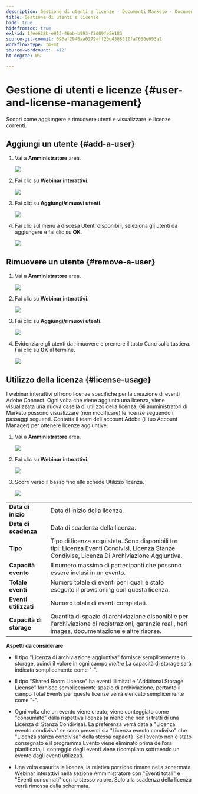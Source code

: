 ```yaml
---
description: Gestione di utenti e licenze - Documenti Marketo - Documentazione del prodotto
title: Gestione di utenti e licenze
hide: true
hidefromtoc: true
exl-id: 1fee628b-e9f3-46ab-b993-f2d09fe5e183
source-git-commit: 093af2946aa0279aff20d4388312fa7630e693a2
workflow-type: tm+mt
source-wordcount: '412'
ht-degree: 0%

---
```


# Gestione di utenti e licenze {#user-and-license-management}

Scopri come aggiungere e rimuovere utenti e visualizzare le licenze correnti.

## Aggiungi un utente {#add-a-user}

1. Vai a **Amministratore** area.

   ![](assets/user-and-license-management-1.png)

1. Fai clic su **Webinar interattivi**.

   ![](assets/user-and-license-management-2.png)

1. Fai clic su **Aggiungi/rimuovi utenti**.

   ![](assets/user-and-license-management-3.png)

1. Fai clic sul menu a discesa Utenti disponibili, seleziona gli utenti da aggiungere e fai clic su **OK**.

   ![](assets/user-and-license-management-4.png)

## Rimuovere un utente {#remove-a-user}

1. Vai a **Amministratore** area.

   ![](assets/user-and-license-management-5.png)

1. Fai clic su **Webinar interattivi**.

   ![](assets/user-and-license-management-6.png)

1. Fai clic su **Aggiungi/rimuovi utenti**.

   ![](assets/user-and-license-management-7.png)

1. Evidenziare gli utenti da rimuovere e premere il tasto Canc sulla tastiera. Fai clic su **OK** al termine.

   ![](assets/user-and-license-management-8.png)

## Utilizzo della licenza {#license-usage}

I webinar interattivi offrono licenze specifiche per la creazione di eventi Adobe Connect. Ogni volta che viene aggiunta una licenza, viene visualizzata una nuova casella di utilizzo della licenza. Gli amministratori di Marketo possono visualizzare (non modificare) le licenze seguendo i passaggi seguenti. Contatta il team dell&#39;account Adobe (il tuo Account Manager) per ottenere licenze aggiuntive.

1. Vai a **Amministratore** area.

   ![](assets/user-and-license-management-9.png)

1. Fai clic su **Webinar interattivi**.

   ![](assets/user-and-license-management-10.png)

1. Scorri verso il basso fino alle schede Utilizzo licenza.

   ![](assets/user-and-license-management-11.png)

<table> 
  <tr> 
   <td><b>Data di inizio</b></td>
   <td>Data di inizio della licenza.</td>
  </tr>
  <tr> 
   <td><b>Data di scadenza</b></td>
   <td>Data di scadenza della licenza.</td>
  </tr>
  <tr> 
   <td><b>Tipo</b></td>
   <td>Tipo di licenza acquistata. Sono disponibili tre tipi: Licenza Eventi Condivisi, Licenza Stanze Condivise, Licenza Di Archiviazione Aggiuntiva.</td>
  </tr>
  <tr> 
   <td><b>Capacità evento</b></td>
   <td>Il numero massimo di partecipanti che possono essere inclusi in un evento.</td>
  </tr>
  <tr> 
   <td><b>Totale eventi</b></td>
   <td>Numero totale di eventi per i quali è stato eseguito il provisioning con questa licenza.</td>
  </tr>
  <tr> 
   <td><b>Eventi utilizzati</b></td>
   <td>Numero totale di eventi completati.</td>
  </tr>
  <tr> 
   <td><b>Capacità di storage</b></td>
   <td>Quantità di spazio di archiviazione disponibile per l'archiviazione di registrazioni, garanzie reali, heri images, documentazione e altre risorse.</td>
  </tr>
  </tbody>
</table>

**Aspetti da considerare**

* Il tipo &quot;Licenza di archiviazione aggiuntiva&quot; fornisce semplicemente lo storage, quindi il valore in ogni campo _inoltre_ La capacità di storage sarà indicata semplicemente come &quot;-&quot;.

* Il tipo &quot;Shared Room License&quot; ha eventi illimitati e &quot;Additional Storage License&quot; fornisce semplicemente spazio di archiviazione, pertanto il campo Total Events per queste licenze verrà elencato semplicemente come &quot;-&quot;.

* Ogni volta che un evento viene creato, viene conteggiato come &quot;consumato&quot; dalla rispettiva licenza (a meno che non si tratti di una Licenza di Stanza Condivisa). La preferenza verrà data a &quot;Licenza evento condivisa&quot; se sono presenti sia &quot;Licenza evento condiviso&quot; che &quot;Licenza stanza condivisa&quot; della stessa capacità. Se l’evento non è stato consegnato e il programma Evento viene eliminato prima dell’ora pianificata, il conteggio degli eventi viene ricompilato sottraendo un evento dagli eventi utilizzati.

* Una volta esaurita la licenza, la relativa porzione rimane nella schermata Webinar interattivi nella sezione Amministratore con &quot;Eventi totali&quot; e &quot;Eventi consumati&quot; con lo stesso valore. Solo alla scadenza della licenza verrà rimossa dalla schermata.
